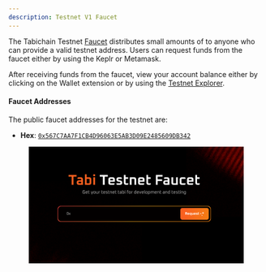 ```yaml
---
description: Testnet V1 Faucet
---
```


The Tabichain Testnet [Faucet](https://faucet.testnet.tabichain.com/) distributes small amounts of to anyone who can provide a valid testnet address. Users can request funds from the faucet either by using the Keplr or Metamask.

After receiving funds from the faucet, view your account balance either by clicking on the Wallet extension or by using the [Testnet Explorer](http://testnet.tabiscan.com/).

#### Faucet Addresses

The public faucet addresses for the testnet are:

* **Hex**: [`0x567C7AA7F1CB4D96063E5AB3D09E2485609DB342`](https://testnet.tabiscan.com/address/0x567c7AA7F1Cb4d96063e5ab3D09e2485609DB342)

<figure><img src=".gitbook/assets/image (4) (1).png" alt=""><figcaption></figcaption></figure>
